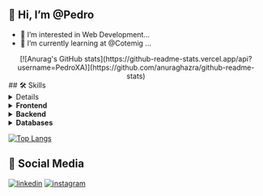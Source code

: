 ## 👋 Hi, I’m @Pedro
- 👀 I’m interested in Web Development...
- 🌱 I’m currently learning at @Cotemig ...
 <div align="center">
[![Anurag's GitHub stats](https://github-readme-stats.vercel.app/api?username=PedroXA)](https://github.com/anuraghazra/github-readme-stats)
</div>
## 🛠 Skills
<details>
  <div align="center">
 <summary><b>Stack</b></summary>

![html5](https://img.shields.io/badge/html5-000000?style=for-the-badge&logo=html5&logoColor=white)
![css3](https://img.shields.io/badge/css3-000000?style=for-the-badge&logo=css3&logoColor=white)
![php](https://img.shields.io/badge/php-000000?style=for-the-badge&logo=php&logoColor=white)
![C#](https://img.shields.io/badge/Csharp-000000?style=for-the-badge&logo=csharp&logoColor=white)
![mysql](https://img.shields.io/badge/mysql-000000?style=for-the-badge&logo=mysql&logoColor=white)
![javascript](https://img.shields.io/badge/javascript-000000?style=for-the-badge&logo=javascript&logoColor=white)
![oraclesql](https://img.shields.io/badge/oracle-000000?style=for-the-badge&logo=oracle&logoColor=white)
 </div>
 
</details>
<details>
 <summary><b>Frontend</b></summary>
 
![html5](https://img.shields.io/badge/html5-000000?style=for-the-badge&logo=html5&logoColor=white)
![css3](https://img.shields.io/badge/css3-000000?style=for-the-badge&logo=css3&logoColor=white)
![javascript](https://img.shields.io/badge/javascript-000000?style=for-the-badge&logo=javascript&logoColor=white)
![bootstrap](https://img.shields.io/badge/bootstrap-000000?style=for-the-badge&logo=bootstrap&logoColor=white)
</details>
<details>
 
 <summary><b>Backend</b></summary>
 
![php](https://img.shields.io/badge/php-000000?style=for-the-badge&logo=php&logoColor=white)
![javascript](https://img.shields.io/badge/javascript-000000?style=for-the-badge&logo=javascript&logoColor=white)
![C#](https://img.shields.io/badge/Csharp-000000?style=for-the-badge&logo=csharp&logoColor=white)
 
</details>
<details>
 <summary><b>Databases</b></summary>
 
![oraclesql](https://img.shields.io/badge/oracle-000000?style=for-the-badge&logo=oracle&logoColor=white)
![mysql](https://img.shields.io/badge/mysql-000000?style=for-the-badge&logo=mysql&logoColor=white)
 
</details>


[![Top Langs](https://github-readme-stats.vercel.app/api/top-langs/?username=PedroXA&layout=compact)](https://github.com/anuraghazra/github-readme-stats)
  
## 🔗 Social Media
[![linkedin](https://img.shields.io/badge/linkedin-0000ff?style=for-the-badge&logo=linkedin&logoColor=white)](https://www.linkedin.com/in/pedro-henrique-dos-reis-braga-xavier/)
[![instagram](https://img.shields.io/badge/instagram-405DE6?style=for-the-badge&logo=instagram&logoColor=white)](https://www.instagram.com/pedr.hdr/)    

<!---
PedroXA/PedroXA is a ✨ special ✨ repository because its `README.md` (this file) appears on your GitHub profile.
You can click the Preview link to take a look at your changes.
--->
